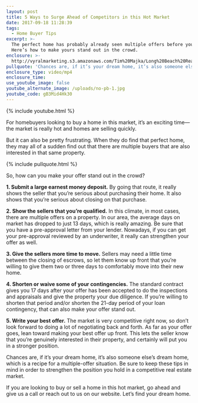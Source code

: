 ```yaml
---
layout: post
title: 5 Ways to Surge Ahead of Competitors in this Hot Market
date: 2017-09-18 11:28:39
tags:
  - Home Buyer Tips
excerpt: >-
  The perfect home has probably already seen multiple offers before yours.
  Here’s how to make yours stand out in the crowd.
enclosure: >-
  http://vyralmarketing.s3.amazonaws.com/Tim%20Majka/Long%20Beach%20Real%20Estate%20Agent-%205%20Ways%20to%20Surge%20Ahead%20of%20Competitors%20in%20this%20Hot%20Market.mp4
pullquote: 'Chances are, if it’s your dream home, it’s also someone else’s dream home.'
enclosure_type: video/mp4
enclosure_time:
use_youtube_image: false
youtube_alternate_image: /uploads/no-pb-1.jpg
youtube_code: gB3Mid4Hk30
---
```



{% include youtube.html %}

For homebuyers looking to buy a home in this market, it’s an exciting time—the market is really hot and homes are selling quickly.

But it can also be pretty frustrating. When they do find that perfect home, they may all of a sudden find out that there are multiple buyers that are also interested in that same property.

{% include pullquote.html %}

So, how can you make your offer stand out in the crowd?

**1. Submit a large earnest money deposit.** By going that route, it really shows the seller that you’re serious about purchasing their home. It also shows that you’re serious about closing on that purchase.

**2. Show the sellers that you’re qualified.** In this climate, in most cases, there are multiple offers on a property. In our area, the average days on market has dropped to just 13 days, which is really amazing. Be sure that you have a pre-approval letter from your lender. Nowadays, if you can get your pre-approval reviewed by an underwriter, it really can strengthen your offer as well.

**3. Give the sellers more time to move.** Sellers may need a little time between the closing of escrows, so let them know up front that you’re willing to give them two or three days to comfortably move into their new home.

**4. Shorten or waive some of your contingencies.** The standard contract gives you 17 days after your offer has been accepted to do the inspections and appraisals and give the property your due diligence. If you’re willing to shorten that period and/or shorten the 21-day period of your loan contingency, that can also make your offer stand out.

**5. Write your best offer.** The market is very competitive right now, so don’t look forward to doing a lot of negotiating back and forth. As far as your offer goes, lean toward making your best offer up front. This lets the seller know that you’re genuinely interested in their property, and certainly will put you in a stronger position.

Chances are, if it’s your dream home, it’s also someone else’s dream home, which is a recipe for a multiple-offer situation. Be sure to keep these tips in mind in order to strengthen the position you hold in a competitive real estate market.

If you are looking to buy or sell a home in this hot market, go ahead and give us a call or reach out to us on our website. Let’s find your dream home.